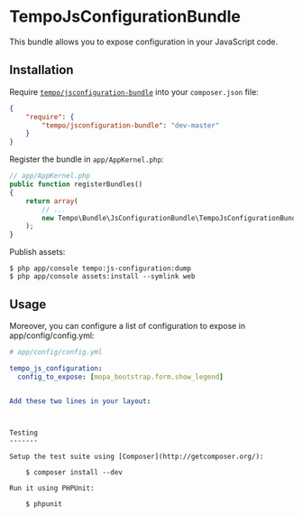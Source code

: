 TempoJsConfigurationBundle
==================

This bundle allows you to expose configuration in your JavaScript code.


Installation
------------

Require [`tempo/jsconfiguration-bundle`](https://packagist.org/packages/tempo/jsconfiguration-bundle)
into your `composer.json` file:


``` json
{
    "require": {
        "tempo/jsconfiguration-bundle": "dev-master"
    }
}
```

Register the bundle in `app/AppKernel.php`:

``` php
// app/AppKernel.php
public function registerBundles()
{
    return array(
        // ...
        new Tempo\Bundle\JsConfigurationBundle\TempoJsConfigurationBundle(),
    );
}
```

Publish assets:

    $ php app/console tempo:js-configuration:dump
    $ php app/console assets:install --symlink web

Usage
-----


Moreover, you can configure a list of configuration to expose in app/config/config.yml:


``` yaml
# app/config/config.yml

tempo_js_configuration:
  config_to_expose: [mopa_bootstrap.form.show_legend]


Add these two lines in your layout:

```
<script src="{{ asset('bundles/tempojsconfiguration/js/configuration.js') }}"></script>
<script src="{{ asset('js/tempo_configuration.js') }}"></script>
```


Testing
-------

Setup the test suite using [Composer](http://getcomposer.org/):

    $ composer install --dev

Run it using PHPUnit:

    $ phpunit
